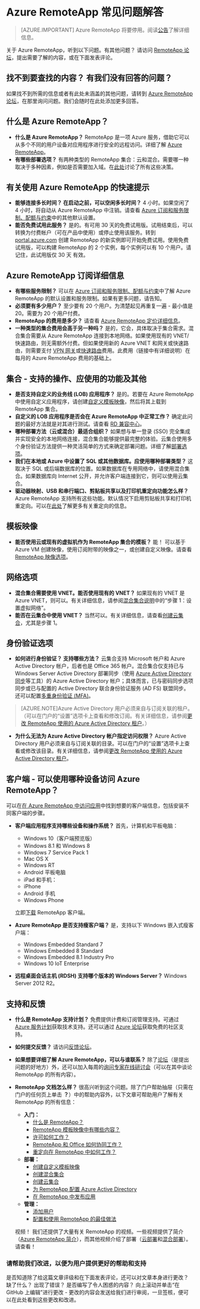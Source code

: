 <properties 
	pageTitle="Azure RemoteApp 常见问题解答 | Microsoft Azure" 
	description="了解有关 Azure RemoteApp 的常见问题解答。" 
	services="remoteapp" 
	documentationCenter="" 
	authors="lizap" 
	manager="swadhwa" 
	editor=""/>

<tags 
	ms.service="remoteapp" 
	ms.workload="compute" 
	ms.tgt_pltfrm="na" 
	ms.devlang="na" 
	ms.topic="get-started-article" 
	ms.date="08/15/2016" 
	ms.author="elizapo"/>

# Azure RemoteApp 常见问题解答

> [AZURE.IMPORTANT]
Azure RemoteApp 将要停用。阅读[公告](https://go.microsoft.com/fwlink/?linkid=821148)了解详细信息。

关于 Azure RemoteApp，听到以下问题。有其他问题？ 请访问 [RemoteApp 论坛](https://social.msdn.microsoft.com/Forums/azure/home?forum=AzureRemoteApp)，提出需要了解的内容，或在下面发表评论。

## 找不到要查找的内容？ 有我们没有回答的问题？
如果找不到所需的信息或者有此处未涵盖的其他问题，请转到 [Azure RemoteApp 论坛](http://aka.ms/araforum)，在那里询问问题。我们会随时在此处添加更多回答。

## 什么是 Azure RemoteApp？ ##


- **什么是 Azure RemoteApp？** RemoteApp 是一项 Azure 服务，借助它可以从多个不同的用户设备对应用程序进行安全的远程访问。详细了解 [Azure RemoteApp](remoteapp-whatis.md)。
- **有哪些部署选项？** 有两种类型的 RemoteApp 集合：云和混合。需要哪一种取决于多种因素，例如是否需要加入域。在[此处](remoteapp-collections.md)讨论了所有这些决策。

## 有关使用 Azure RemoteApp 的快速提示 ##
- **能够连接多长时间？ 在启动之前，可以空闲多长时间？** 4 小时。如果空闲了 4 小时，将自动从 Azure RemoteApp 中注销。请查看 [Azure 订阅和服务限制、配额与约束](../azure-subscription-service-limits.md)中的其他默认设置。
- **能否免费试用此服务？** 是的。有可用 30 天的免费试用版。试用结束后，可以转换为付费帐户（可在产品中使用）或停止使用该服务。转到 [portal.azure.com](http://portal.azure.com) 创建 RemoteApp 的新实例即可开始免费试用。使用免费试用版，可以构建 RemoteApp 的 2 个实例，每个实例可以有 10 个用户。请记住，此试用版仅 30 天 有效。
## Azure RemoteApp 订阅详细信息 ##

- **有哪些服务限制？** 可以在 [Azure 订阅和服务限制、配额与约束](../azure-subscription-service-limits.md)中了解 Azure RemoteApp 的默认设置和服务限制。如果有更多问题，请告知。
- **必须要有多少用户？** 至少要有 20 个用户。为清楚起见再重复一遍 - 最小值是 20。需要为 20 个用户付费。
- **RemoteApp 的费用是多少？** 请查看 [Azure RemoteApp 定价详细信息](https://azure.microsoft.com/pricing/details/remoteapp/)。
- **一种类型的集合费用会高于另一种吗？** 是的，它会，具体取决于集合需求。混合集合需要从 Azure RemoteApp 连接到本地网络。如果使用现有的 VNET/快速路由，则无需额外付费。但如果使用新的 Azure VNET 和网关或快速路由，则需要支付 [VPN 网关](https://azure.microsoft.com/pricing/details/vpn-gateway)或[快速路由](https://azure.microsoft.com/pricing/details/expressroute/)费用。此费用（链接中有详细说明）在每月的 Azure RemoteApp 费用的基础上。

## 集合 - 支持的操作、应使用的功能及其他
- **是否支持自定义的业务线 (LOB) 应用程序？** 是的。若要在 Azure RemoteApp 中使用自定义应用程序，请创建[自定义模板映像](remoteapp-create-custom-image.md)，然后将其上载到 RemoteApp 集合。
- **自定义的 LOB 应用程序是否会在 Azure RemoteApp 中正常工作？** 确定此问题的最好方法就是对其进行测试。请查看 [RD 兼容中心](http://www.rdcompatibility.com/compatibility/default.aspx)。
- **哪种部署方法（云或混合）最适合组织？** 如果想与单一登录 (SSO) 完全集成并实现安全的本地网络连接，混合集合能够提供最完整的体验。云集合使用多个身份验证方法提供一种灵活简单的方式来确定部署问题。详细了解[部署选项](remoteapp-whatis.md)。
- **我们在本地或 Azure 中设置了 SQL 或其他数据库。应使用哪种部署类型？** 这取决于 SQL 或后端数据库的位置。如果数据库在专用网络中，请使用混合集合。如果数据库向 Internet 公开，并允许客户端连接到它，则可以使用云集合。
- **驱动器映射、USB 和串行端口、剪贴板共享以及打印机重定向功能怎么样？** Azure RemoteApp 支持所有这些功能。默认情况下启用剪贴板共享和打印机重定向。可以在[此处](remoteapp-redirection.md)了解更多有关重定向的信息。


## 模板映像
- **能否使用云或现有的虚拟机作为 RemoteApp 集合的模板？** 能！ 可以基于 Azure VM 创建映像，使用订阅附带的映像之一，或创建自定义映像。请查看 [RemoteApp 映像选项](remoteapp-imageoptions.md)。


## 网络选项
- **混合集合需要使用 VNET。能否使用现有的 VNET？** 如果现有的 VNET 是 Azure VNET，则可以。有关详细信息，请参阅[混合集合说明](remoteapp-create-hybrid-deployment.md)中的“步骤 1：设置虚拟网络”。
- **能否在云集合中使用 VNET？** 当然可以。有关详细信息，请查看[创建云集合](remoteapp-create-cloud-deployment.md)，尤其是步骤 1。

## 身份验证选项



- **如何进行身份验证？ 支持哪些方法？** 云集合支持 Microsoft 帐户和 Azure Active Directory 帐户，后者也是 Office 365 帐户。混合集合仅支持已与 Windows Server Active Directory 部署同步（使用 [Azure Active Directory 同步](http://blogs.technet.com/b/ad/archive/2014/09/16/azure-active-directory-sync-is-now-ga.aspx)等工具）的 Azure Active Directory 帐户；具体而言，已与密码同步选项同步或已与配置的 Active Directory 联合身份验证服务 (AD FS) 联盟同步。还可以配置[多重身份验证 (MFA)](https://azure.microsoft.com/services/multi-factor-authentication/)。

>[AZURE.NOTE]Azure Active Directory 用户必须来自与订阅关联的租户。（可以在门户的“设置”选项卡上查看和修改订阅。有关详细信息，请参阅[更改 RemoteApp 使用的 Azure Active Directory 租户](remoteapp-changetenant.md)。）

- **为什么无法为 Azure Active Directory 帐户指定访问权限？** Azure Active Directory 用户必须来自与订阅关联的目录。可以在门户的“设置”选项卡上查看或修改该目录。有关详细信息，请参阅[更改 RemoteApp 使用的 Azure Active Directory 租户](remoteapp-changetenant.md)。

## 客户端 - 可以使用哪种设备访问 Azure RemoteApp？
可以在[在 Azure RemoteApp 中访问应用](remoteapp-clients.md)中找到想要的客户端信息，包括安装不同客户端的步骤。

- **客户端应用程序支持哪些设备和操作系统？** 首先，计算机和平板电脑：
	- Windows 10（客户端预览版）
	- Windows 8.1 和 Windows 8
	- Windows 7 Service Pack 1
	- Mac OS X
	- Windows RT
	- Android 平板电脑
	- iPad 和手机：
	- iPhone
	- Android 手机
	- Windows Phone
 
	立即[下载](https://www.remoteapp.windowsazure.com/ClientDownload/AllClients.aspx) RemoteApp 客户端。
- **Azure RemoteApp 是否支持瘦客户端？** 是，支持以下 Windows 嵌入式瘦客户端：
	- Windows Embedded Standard 7
	- Windows Embedded 8 Standard
	- Windows Embedded 8.1 Industry Pro
	- Windows 10 IoT Enterprise

- **远程桌面会话主机 (RDSH) 支持哪个版本的 Windows Server？** Windows Server 2012 R2。

## 支持和反馈


- **什么是 RemoteApp 支持计划？** 免费提供计费和订阅管理支持。可通过 [Azure 服务计划](https://azure.microsoft.com/support/plans/)获取技术支持。还可以通过 [Azure 论坛](http://social.msdn.microsoft.com/Forums/windowsazure/home?forum=AzureRemoteApp)获取免费的社区支持。
- **如何提交反馈？** 请访问[反馈论坛](https://feedback.azure.com/forums/247748-azure-remoteapp/)。
- **如果想要详细了解 Azure RemoteApp，可以与谁联系？** 除了[论坛](http://social.msdn.microsoft.com/Forums/windowsazure/home?forum=AzureRemoteApp)（是提出问题的好地方）外，还可以加入每周的[询问专家在线研讨会](https://azureinfo.microsoft.com/US-Azure-WBNR-FY15-11Nov-AzureRemoteAppAskTheExperts-Registration-Page.html)（可以在其中谈论 RemoteApp 的所有内容）。
- **RemoteApp 文档怎么样？** 很高兴听到这个问题。除了门户帮助抽屉（只需在门户的任何页上单击 **？**）中的帮助内容外，以下文章可帮助用户了解有关 RemoteApp 的所有信息：
	- **入门：**
		- [什么是 RemoteApp？](remoteapp-whatis.md)
		- [RemoteApp 模板映像中有哪些内容？](remoteapp-images.md)
		- [许可如何工作？](remoteapp-licensing.md)
		- [RemoteApp 和 Office 如何协同工作？](remoteapp-o365.md)
		- [重定向在 RemoteApp 中如何工作？](remoteapp-redirection.md)
	- **部署：**
		- [创建自定义模板映像](remoteapp-create-custom-image.md)
		- [创建混合集合](remoteapp-create-hybrid-deployment.md)
		- [创建云集合](remoteapp-create-cloud-deployment.md)
		- [为 RemoteApp 配置 Azure Active Directory](remoteapp-ad.md)
		- [在 RemoteApp 中发布应用](remoteapp-publish.md)
	- **管理：**
		- [添加用户](remoteapp-user.md)
		- [配置和使用 RemoteApp 的最佳做法](remoteapp-bestpractices.md)

	视频！ 我们还提供了大量有关 RemoteApp 的视频。一些视频提供了简介（[Azure RemoteApp 简介](https://azure.microsoft.com/documentation/videos/cloud-cover-ep-150-azure-remote-app-with-thomas-willingham-and-nihar-namjoshi/)），而其他视频介绍了部署（[云部署](https://www.youtube.com/watch?v=3NAv2iwZtGc&feature=youtu.be)和[混合部署](https://www.youtube.com/watch?v=GCIMxPUvg0c&feature=youtu.be)）。请查看！

 
### 请帮助我们改进，以便为用户提供更好的帮助和支持 
是否知道除了给这篇文章评级和在下面发表评论，还可以对文章本身进行更改？ 缺了什么？ 出现了错误？ 是否编写了令人困惑的内容？ 向上滚动并单击“在 GitHub 上编辑”进行更改 - 更改的内容会发送给我们进行审阅，一旦签核，便可以在此处看到这些更改和改进。

<!---HONumber=AcomDC_0921_2016-->